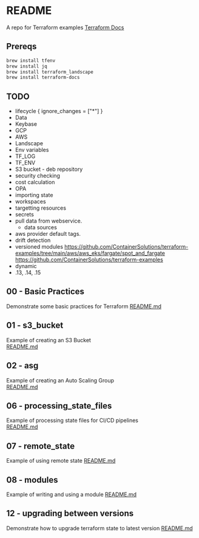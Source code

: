 # README 
A repo for Terraform examples 
[Terraform Docs](https://www.terraform.io/)

## Prereqs 

```sh
brew install tfenv
brew install jq
brew install terraform_landscape 
brew install terraform-docs
```

## TODO
*  lifecycle {
    ignore_changes = ["*"]
  }
* Data
* Keybase
* GCP 
* AWS
* Landscape
* Env variables
* TF_LOG 
* TF_ENV
* S3 bucket - deb repository
* security checking
* cost calculation
* OPA
* importing state
* workspaces
* targetting resources 
* secrets
* pull data from webservice. 
  * data sources
* aws provider default tags.
* drift detection
* versioned modules
https://github.com/ContainerSolutions/terraform-examples/tree/main/aws/aws_eks/fargate/spot_and_fargate
https://github.com/ContainerSolutions/terraform-examples
* dynamic 
* .13, .14, .15

## 00 - Basic Practices
Demonstrate some basic practices for Terraform 
[README.md](00_basic_practices/README.md)  

## 01 - s3_bucket
Example of creating an S3 Bucket  
[README.md](01_s3_bucket/README.md)  

## 02 - asg
Example of creating an Auto Scaling Group  
[README.md](02_asg/README.md)  

## 06 - processing_state_files 
Example of processing state files for CI/CD pipelines  
[README.md](06_processing_state_files/README.md)  

## 07 - remote_state
Example of using remote state
[README.md](07_remote_state/README.md)

## 08 - modules
Example of writing and using a module
[README.md](08_modules/README.md)

## 12 - upgrading between versions
Demonstrate how to upgrade terraform state to latest version
[README.md](12_upgrading/README.md)
